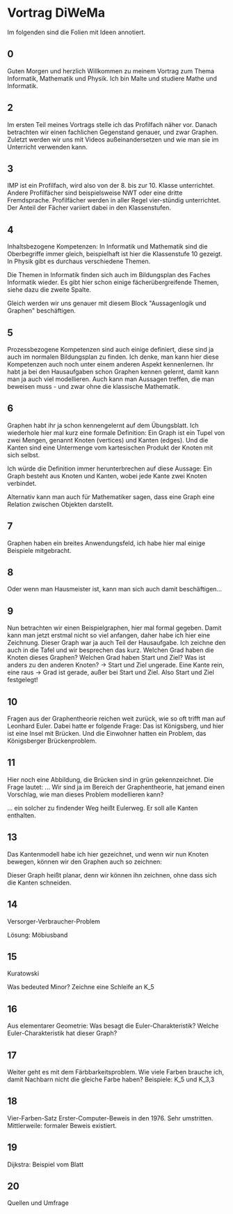 # Vortrag DiWeMa

Im folgenden sind die Folien mit Ideen annotiert.

## 0

Guten Morgen und herzlich Willkommen zu meinem Vortrag zum Thema Informatik, Mathematik und Physik.
Ich bin Malte und studiere Mathe und Informatik.

## 2

Im ersten Teil meines Vortrags stelle ich das Profilfach näher vor.
Danach betrachten wir einen fachlichen Gegenstand genauer, und zwar Graphen.
Zuletzt werden wir uns mit Videos außeinandersetzen und wie man sie im Unterricht verwenden kann.

## 3

IMP ist ein Profilfach, wird also von der 8. bis zur 10. Klasse unterrichtet.
Andere Profilfächer sind beispielsweise NWT oder eine dritte Fremdsprache.
Profilfächer werden in aller Regel vier-stündig unterrichtet.
Der Anteil der Fächer variiert dabei in den Klassenstufen.

## 4

Inhaltsbezogene Kompetenzen:
In Informatik und Mathematik sind die Oberbegriffe immer gleich,
beispielhaft ist hier die Klassenstufe 10 gezeigt.
In Physik gibt es durchaus verschiedene Themen.

Die Themen in Informatik finden sich auch im Bildungsplan des Faches Informatik wieder.
Es gibt hier schon einige fächerübergreifende Themen, siehe dazu die zweite Spalte.

Gleich werden wir uns genauer mit diesem Block "Aussagenlogik und Graphen" beschäftigen.

## 5

Prozessbezogene Kompetenzen sind auch einige definiert, diese sind ja auch im normalen Bildungsplan zu finden.
Ich denke, man kann hier diese Kompetenzen auch noch unter einem anderen Aspekt kennenlernen.
Ihr habt ja bei den Hausaufgaben schon Graphen kennen gelernt,
damit kann man ja auch viel modellieren.
Auch kann man Aussagen treffen, die man beweisen muss - und zwar ohne die klassische Mathematik.

## 6

Graphen habt ihr ja schon kennengelernt auf dem Übungsblatt.
Ich wiederhole hier mal kurz eine formale Definition:
Ein Graph ist ein Tupel von zwei Mengen, genannt Knoten (vertices) und Kanten (edges).
Und die Kanten sind eine Untermenge vom kartesischen Produkt der Knoten mit sich selbst.

Ich würde die Definition immer herunterbrechen auf diese Aussage:
Ein Graph besteht aus Knoten und Kanten, wobei jede Kante zwei Knoten verbindet.

Alternativ kann man auch für Mathematiker sagen, dass eine Graph eine Relation zwischen Objekten darstellt.

## 7

Graphen haben ein breites Anwendungsfeld, ich habe hier mal einige Beispiele mitgebracht.

## 8

Oder wenn man Hausmeister ist, kann man sich auch damit beschäftigen...

## 9

Nun betrachten wir einen Beispielgraphen, hier mal formal gegeben.
Damit kann man jetzt erstmal nicht so viel anfangen, daher habe ich hier eine Zeichnung.
Dieser Graph war ja auch Teil der Hausaufgabe.
Ich zeichne den auch in die Tafel und wir besprechen das kurz.
Welchen Grad haben die Knoten dieses Graphen?
Welchen Grad haben Start und Ziel? Was ist anders zu den anderen Knoten?
-> Start und Ziel ungerade.
Eine Kante rein, eine raus -> Grad ist gerade, außer bei Start und Ziel.
Also Start und Ziel festgelegt!

## 10

Fragen aus der Graphentheorie reichen weit zurück, wie so oft trifft man auf Leonhard Euler.
Dabei hatte er folgende Frage:
Das ist Königsberg, und hier ist eine Insel mit Brücken.
Und die Einwohner hatten ein Problem, das Königsberger Brückenproblem.

## 11

Hier noch eine Abbildung, die Brücken sind in grün gekennzeichnet.
Die Frage lautet:
...
Wir sind ja im Bereich der Graphentheorie, hat jemand einen Vorschlag,
wie man dieses Problem modellieren kann?

... ein solcher zu findender Weg heißt Eulerweg.
Er soll alle Kanten enthalten.

## 13

Das Kantenmodell habe ich hier gezeichnet, und wenn wir nun Knoten bewegen,
können wir den Graphen auch so zeichnen:

Dieser Graph heißt planar, denn wir können ihn zeichnen, ohne dass sich die Kanten schneiden.

## 14

Versorger-Verbraucher-Problem

Lösung: Möbiusband

## 15

Kuratowski

Was bedeuted Minor?
Zeichne eine Schleife an K_5

## 16

Aus elementarer Geometrie:
Was besagt die Euler-Charakteristik?
Welche Euler-Charakteristik hat dieser Graph?

## 17

Weiter geht es mit dem Färbbarkeitsproblem.
Wie viele Farben brauche ich, damit Nachbarn nicht die gleiche Farbe haben?
Beispiele: K_5 und K_3,3

## 18

Vier-Farben-Satz
Erster-Computer-Beweis in den 1976.
Sehr umstritten.
Mittlerweile: formaler Beweis existiert.

## 19

Dijkstra: Beispiel vom Blatt

## 20

Quellen und Umfrage
